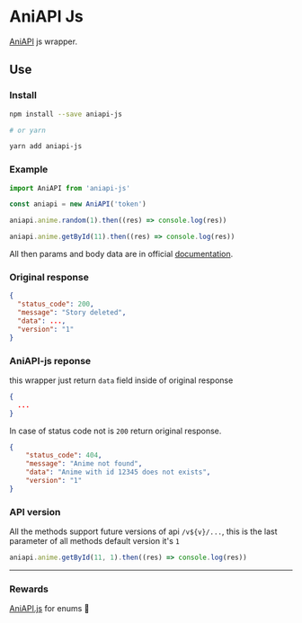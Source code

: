 # AniAPI Js

[AniAPI](https://aniapi.com) js wrapper.

## Use

### Install

```sh
npm install --save aniapi-js

# or yarn

yarn add aniapi-js
```

### Example

```js
import AniAPI from 'aniapi-js'

const aniapi = new AniAPI('token')

aniapi.anime.random(1).then((res) => console.log(res))

aniapi.anime.getById(11).then((res) => console.log(res))

```

All then params and body data are in official [documentation](https://aniapi.com/docs).

### Original response

```json
{
  "status_code": 200,
  "message": "Story deleted",
  "data": ...,
  "version": "1"
}
```

### AniAPI-js reponse

this wrapper just return `data` field inside of original response

```json
{
  ...
}
```

In case of status code not is `200` return original response.

```json
{
    "status_code": 404,
    "message": "Anime not found",
    "data": "Anime with id 12345 does not exists",
    "version": "1"
}
```

### API version

All the methods support future versions of api `/v${v}/...`, this is the last parameter of all methods
default version it's `1`

```js
aniapi.anime.getById(11, 1).then((res) => console.log(res))
```

---

### Rewards

[AniAPI.js](https://github.com/MattPlays/AniAPI.js) for enums 🙌
